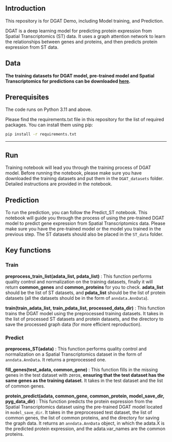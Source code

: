 ## Introduction

This repository is for DGAT Demo, including Model training, and Prediction. 

DGAT is a deep learning model for predicting protein expression from Spatial Transcriptomics (ST) data. It uses a graph attention network to learn the relationships between genes and proteins, and then predicts protein expression from ST data.

## Data 
**The training datasets for DGAT model, pre-trained model and Spatial Transcriptomics for predictions can be downloaded [here](https://drive.google.com/drive/folders/1M9gIOFjK4wBk7DEj9MrwAlV8OHEgS2BA?usp=sharing).**

## Prerequisites
The code runs on Python 3.11 and above.

Please find the requirements.txt file in this repository for the list of required packages. You can install them using pip:

```bash
pip install -r requirements.txt
```
****

## Run

Training notebook will lead you through the training process of DGAT model. Before running the notebook, please make sure you have downloaded the training datasets and put them in the `DGAT_datasets` folder. Detailed instructions are provided in the notebook.

## Prediction
To run the prediction, you can follow the Predict_ST notebook. This notebook will guide you through the process of using the pre-trained DGAT model to predict gene expression from Spatial Transcriptomics data. Please make sure you have the pre-trained model or the model you trained in the previous step. The ST datasets should also be placed in the `ST_data` folder.

## Key functions

### Train

**preprocess_train_list(adata_list, pdata_list)**
: This function performs quality control and normalization on the training datasets, finally it will return **common_genes** and **common_proteins** for you to check. **adata_list** should be the list of ST datasets, and **pdata_list** should be the list of protein datasets (all the datasets should be in the form of `anndata.AnnData`).

**train(train_adata_list, train_pdata_list, processed_data_dir)**
: This function trains the DGAT model using the preprocessed training datasets. It takes in the list of processed ST datasets and protein datasets, and the directory to save the processed graph data (for more efficient reproduction).

### Predict

**preprocess_ST(adata)**
: This function performs quality control and normalization on a Spatial Transcriptomics dataset in the form of `anndata.AnnData`. It returns a preprocessed one.

**fill_genes(test_adata, common_gene)**
: This function fills in the missing genes in the test dataset with zeros, **ensuring that the test dataset has the same genes as the training dataset**. It takes in the test dataset and the list of common genes.

**protein_predict(adata, common_gene, common_protein, model_save_dir, pyg_data_dir)**
: This function predicts the protein expression from the Spatial Transcriptomics dataset using the pre-trained DGAT model located in `model_save_dir`. It takes in the preprocessed test dataset, the list of common genes, the list of common proteins, and the directory for saving the graph data. It returns an `anndata.AnnData` object, in which the adata.X is the predicted protein expression, and the adata.var_names are the common proteins.
